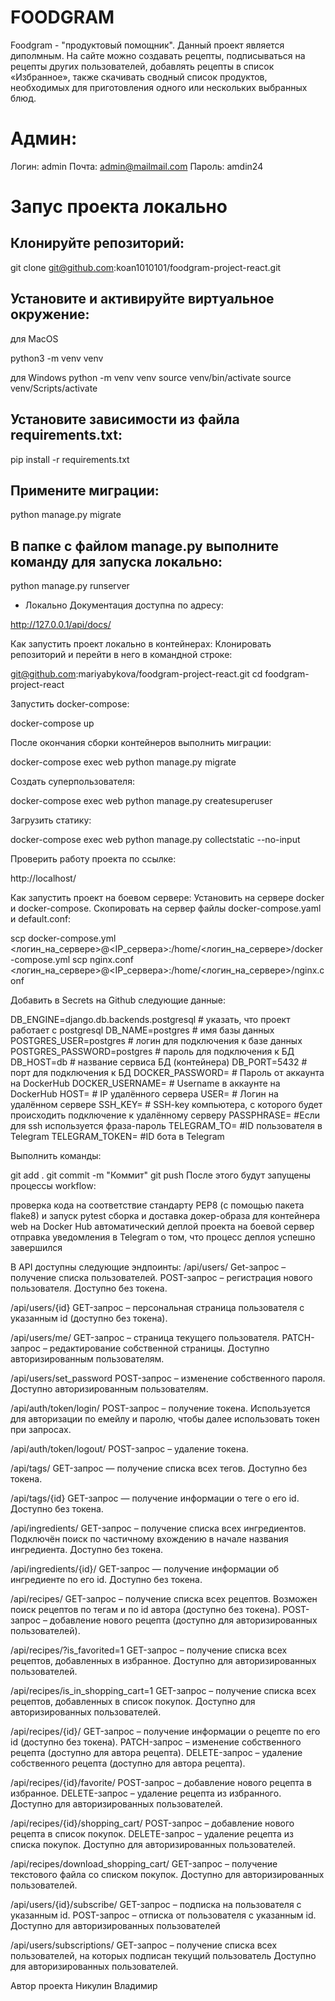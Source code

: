 # FOODGRAM
Foodgram - "продуктовый помощник". Данный проект является диполмным. На сайте можно создавать рецепты, подписываться на рецепты других пользователей, добавлять рецепты в список «Избранное», также скачивать сводный список продуктов, необходимых для приготовления одного или нескольких выбранных блюд.

# Админ:
Логин: admin
Почта: admin@mailmail.com
Пароль: amdin24

# Запус проекта локально
## Клонируйте репозиторий:

git clone git@github.com:koan1010101/foodgram-project-react.git

## Установите и активируйте виртуальное окружение:

для MacOS

python3 -m venv venv

для Windows
python -m venv venv
source venv/bin/activate
source venv/Scripts/activate

## Установите зависимости из файла requirements.txt:

pip install -r requirements.txt

## Примените миграции:

python manage.py migrate

## В папке с файлом manage.py выполните команду для запуска локально:

python manage.py runserver
- Локально Документация доступна по адресу:

http://127.0.0.1/api/docs/

Как запустить проект локально в контейнерах:
Клонировать репозиторий и перейти в него в командной строке:

git@github.com:mariyabykova/foodgram-project-react.git cd foodgram-project-react

Запустить docker-compose:

docker-compose up

После окончания сборки контейнеров выполнить миграции:

docker-compose exec web python manage.py migrate

Создать суперпользователя:

docker-compose exec web python manage.py createsuperuser

Загрузить статику:

docker-compose exec web python manage.py collectstatic --no-input 

Проверить работу проекта по ссылке:

http://localhost/

Как запустить проект на боевом сервере:
Установить на сервере docker и docker-compose. Скопировать на сервер файлы docker-compose.yaml и default.conf:

scp docker-compose.yml <логин_на_сервере>@<IP_сервера>:/home/<логин_на_сервере>/docker-compose.yml
scp nginx.conf <логин_на_сервере>@<IP_сервера>:/home/<логин_на_сервере>/nginx.conf

Добавить в Secrets на Github следующие данные:

DB_ENGINE=django.db.backends.postgresql # указать, что проект работает с postgresql
DB_NAME=postgres # имя базы данных
POSTGRES_USER=postgres # логин для подключения к базе данных
POSTGRES_PASSWORD=postgres # пароль для подключения к БД
DB_HOST=db # название сервиса БД (контейнера) 
DB_PORT=5432 # порт для подключения к БД
DOCKER_PASSWORD= # Пароль от аккаунта на DockerHub
DOCKER_USERNAME= # Username в аккаунте на DockerHub
HOST= # IP удалённого сервера
USER= # Логин на удалённом сервере
SSH_KEY= # SSH-key компьютера, с которого будет происходить подключение к удалённому серверу
PASSPHRASE= #Если для ssh используется фраза-пароль
TELEGRAM_TO= #ID пользователя в Telegram
TELEGRAM_TOKEN= #ID бота в Telegram

Выполнить команды:

git add .
git commit -m "Коммит"
git push
После этого будут запущены процессы workflow:

проверка кода на соответствие стандарту PEP8 (с помощью пакета flake8) и запуск pytest
сборка и доставка докер-образа для контейнера web на Docker Hub
автоматический деплой проекта на боевой сервер
отправка уведомления в Telegram о том, что процесс деплоя успешно завершился

В API доступны следующие эндпоинты:
/api/users/ Get-запрос – получение списка пользователей. POST-запрос – регистрация нового пользователя. Доступно без токена.

/api/users/{id} GET-запрос – персональная страница пользователя с указанным id (доступно без токена).

/api/users/me/ GET-запрос – страница текущего пользователя. PATCH-запрос – редактирование собственной страницы. Доступно авторизированным пользователям.

/api/users/set_password POST-запрос – изменение собственного пароля. Доступно авторизированным пользователям.

/api/auth/token/login/ POST-запрос – получение токена. Используется для авторизации по емейлу и паролю, чтобы далее использовать токен при запросах.

/api/auth/token/logout/ POST-запрос – удаление токена.

/api/tags/ GET-запрос — получение списка всех тегов. Доступно без токена.

/api/tags/{id} GET-запрос — получение информации о теге о его id. Доступно без токена.

/api/ingredients/ GET-запрос – получение списка всех ингредиентов. Подключён поиск по частичному вхождению в начале названия ингредиента. Доступно без токена.

/api/ingredients/{id}/ GET-запрос — получение информации об ингредиенте по его id. Доступно без токена.

/api/recipes/ GET-запрос – получение списка всех рецептов. Возможен поиск рецептов по тегам и по id автора (доступно без токена). POST-запрос – добавление нового рецепта (доступно для авторизированных пользователей).

/api/recipes/?is_favorited=1 GET-запрос – получение списка всех рецептов, добавленных в избранное. Доступно для авторизированных пользователей.

/api/recipes/is_in_shopping_cart=1 GET-запрос – получение списка всех рецептов, добавленных в список покупок. Доступно для авторизированных пользователей.

/api/recipes/{id}/ GET-запрос – получение информации о рецепте по его id (доступно без токена). PATCH-запрос – изменение собственного рецепта (доступно для автора рецепта). DELETE-запрос – удаление собственного рецепта (доступно для автора рецепта).

/api/recipes/{id}/favorite/ POST-запрос – добавление нового рецепта в избранное. DELETE-запрос – удаление рецепта из избранного. Доступно для авторизированных пользователей.

/api/recipes/{id}/shopping_cart/ POST-запрос – добавление нового рецепта в список покупок. DELETE-запрос – удаление рецепта из списка покупок. Доступно для авторизированных пользователей.

/api/recipes/download_shopping_cart/ GET-запрос – получение текстового файла со списком покупок. Доступно для авторизированных пользователей.

/api/users/{id}/subscribe/ GET-запрос – подписка на пользователя с указанным id. POST-запрос – отписка от пользователя с указанным id. Доступно для авторизированных пользователей

/api/users/subscriptions/ GET-запрос – получение списка всех пользователей, на которых подписан текущий пользователь Доступно для авторизированных пользователей.

Автор проекта
Никулин Владимир
